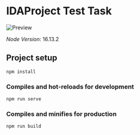 # IDAProject Test Task

![Preview](https://i.imgur.com/QOVRblP.png)

*Node Version*: 16.13.2

## Project setup
```
npm install
```

### Compiles and hot-reloads for development
```
npm run serve
```

### Compiles and minifies for production
```
npm run build
```